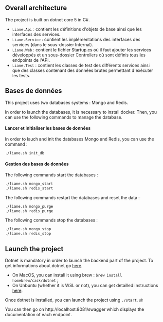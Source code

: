 ## Overall architecture

The project is built on dotnet core 5 in C#.

- `Liane.Api` : contient les définitions d'objets de base ainsi que les interfaces des services.
- `Liane.Service` : contient les implémentations des interfaces des services (dans le sous-dossier Internal).
- `Liane.Web` : contient le fichier Startup.cs où il faut ajouter les services développés et un sous-dossier Controllers où sont définis tous les endpoints de l'API.
- `Liane.Test` : contient les classes de test des différents services ainsi que des classes contenant des données brutes permettant d'exécuter les tests.

## Bases de données

This project uses two databases systems : Mongo and Redis. 

In order to launch the databases, it is necessary to install docker. 
Then, you can use the following commands to manage the database.


#### Lancer et initialiser les bases de données

In order to lauch and init the databases Mongo and Redis, you can use the command :

```bash
./liane.sh init_db
```


#### Gestion des bases de données

The following commands start the databases :

```bash
./liane.sh mongo_start
./liane.sh redis_start
```

The following commands restart the databases and reset the data :

```bash
./liane.sh mongo_purge
./liane.sh redis_purge
```

The following commands stop the databases :

```bash
./liane.sh mongo_stop
./liane.sh redis_stop
```


## Launch the project

Dotnet is mandatory in order to launch the backend part of the project. To 
get informations about dotnet go [here](https://dotnet.microsoft.com).

* On MacOS, you can install it using brew : `brew install homebrew/cask/dotnet` ;
* On Unbuntu (whether it is WSL or not), you can get detailled instructions [here](https://docs.microsoft.com/fr-fr/dotnet/core/install/linux-ubuntu).

Once dotnet is installed, you can launch the project using `./start.sh`

You can then go on http://localhost:8081/swagger which displays
the documentation of each endpoint.
